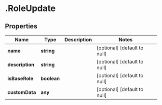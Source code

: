 # .RoleUpdate

## Properties
Name | Type | Description | Notes
------------ | ------------- | ------------- | -------------
**name** | **string** |  | [optional] [default to null]
**description** | **string** |  | [optional] [default to null]
**isBaseRole** | **boolean** |  | [optional] [default to null]
**customData** | **any** |  | [optional] [default to null]


